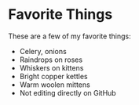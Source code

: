 # Favorite Things

These are a few of my favorite things:

- Celery, onions 
- Raindrops on roses
- Whiskers on kittens
- Bright copper kettles
- Warm woolen mittens
- Not editing directly on GitHub
